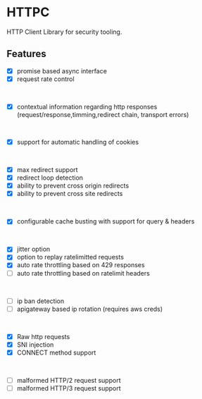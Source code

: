HTTPC
==

HTTP Client Library for security tooling.

## Features

- [x] promise based async interface
- [x] request rate control  
<br>

- [x] contextual information regarding http responses (request/response,timming,redirect chain, transport errors)  
<br>

- [x] support for automatic handling of cookies  
<br>

- [x] max redirect support
- [x] redirect loop detection
- [x] ability to prevent cross origin redirects
- [x] ability to prevent cross site redirects  
<br>

- [x] configurable cache busting with support for query & headers  
<br>

- [x] jitter option
- [x] option to replay ratelimitted requests
- [x] auto rate throttling based on 429 responses
- [ ] auto rate throttling based on ratelimit headers  
<br>

- [ ] ip ban detection
- [ ] apigateway based ip rotation (requires aws creds)  
<br>

- [x] Raw http requests
- [x] SNI injection      
- [x] CONNECT method support  
<br>

- [ ] malformed HTTP/2 request support
- [ ] malformed HTTP/3 request support